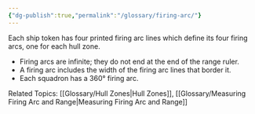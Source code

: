 ```yaml
---
{"dg-publish":true,"permalink":"/glossary/firing-arc/"}
---
```


Each ship token has four printed firing arc lines which define its four firing arcs, one for each hull zone.

- Firing arcs are infinite; they do not end at the end of the range ruler.
- A firing arc includes the width of the firing arc lines that border it.
- Each squadron has a 360° firing arc.

Related Topics: [[Glossary/Hull Zones\|Hull Zones]], [[Glossary/Measuring Firing Arc and Range\|Measuring Firing Arc and Range]]
